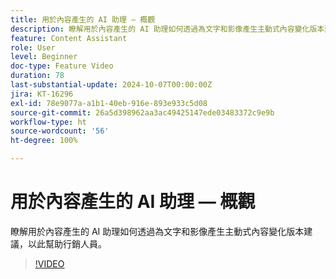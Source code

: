 ```yaml
---
title: 用於內容產生的 AI 助理 — 概觀
description: 瞭解用於內容產生的 AI 助理如何透過為文字和影像產生主動式內容變化版本建議，以此幫助行銷人員。
feature: Content Assistant
role: User
level: Beginner
doc-type: Feature Video
duration: 78
last-substantial-update: 2024-10-07T00:00:00Z
jira: KT-16296
exl-id: 78e9077a-a1b1-40eb-916e-893e933c5d08
source-git-commit: 26a5d398962aa3ac49425147ede03483372c9e9b
workflow-type: ht
source-wordcount: '56'
ht-degree: 100%

---
```


# 用於內容產生的 AI 助理 — 概觀

瞭解用於內容產生的 AI 助理如何透過為文字和影像產生主動式內容變化版本建議，以此幫助行銷人員。

>[!VIDEO](https://video.tv.adobe.com/v/3432686/?learn=on)
